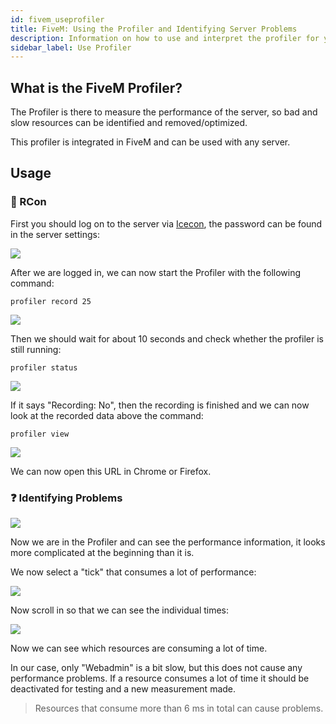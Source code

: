 ```yaml
---
id: fivem_useprofiler
title: FiveM: Using the Profiler and Identifying Server Problems
description: Information on how to use and interpret the profiler for your FiveM server on ZAP-Hosting to identify problems - ZAP-Hosting.com 
sidebar_label: Use Profiler
---
```


## What is the FiveM Profiler? 

The Profiler is there to measure the performance of the server, so bad and slow resources can be identified and removed/optimized. 

This profiler is integrated in FiveM and can be used with any server.

## Usage


### 🔑 RCon

First you should log on to the server via [Icecon](https://github.com/icedream/icecon/releases), the password can be found in the server settings:

![](https://screensaver01.zap-hosting.com/index.php/s/3S2ZZ2gRDsRmXyN/preview)

After we are logged in, we can now start the Profiler with the following command:

```
profiler record 25
```

![](https://screensaver01.zap-hosting.com/index.php/s/syTtBk7RicHYdBP/preview)

Then we should wait for about 10 seconds and check whether the profiler is still running:

```
profiler status
```

![](https://screensaver01.zap-hosting.com/index.php/s/zRwfoRfXQJq5mem/preview)

If it says "Recording: No", then the recording is finished and we can now look at the recorded data above the command:

```
profiler view
```

![](https://screensaver01.zap-hosting.com/index.php/s/FRgiSsiYeoQ5EER/preview)

We can now open this URL in Chrome or Firefox.


### ❓ Identifying Problems

![](https://screensaver01.zap-hosting.com/index.php/s/ksymeAb62DtY4Kg/preview)

Now we are in the Profiler and can see the performance information, it looks more complicated at the beginning than it is.

We now select a "tick" that consumes a lot of performance:

![](https://screensaver01.zap-hosting.com/index.php/s/gPaQ2LwowKtN8W6/preview)

Now scroll in so that we can see the individual times:

![](https://screensaver01.zap-hosting.com/index.php/s/7bYbwFkwdKFJRbB/preview)

Now we can see which resources are consuming a lot of time.

In our case, only "Webadmin" is a bit slow, but this does not cause any performance problems. If a resource consumes a lot of time it should be deactivated for testing and a new measurement made.



> Resources that consume more than 6 ms in total can cause problems.

